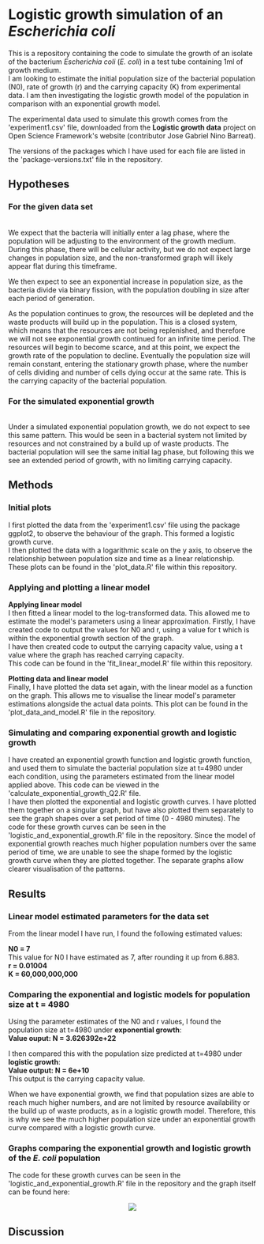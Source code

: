 # Logistic growth simulation of an *Escherichia coli*
This is a repository containing the code to simulate the growth of an isolate of the bacterium *Escherichia coli* (*E. coli*) in a test tube containing 1ml of growth medium.
<br>
I am looking to estimate the initial population size of the bacterial population (N0), rate of growth (r) and the carrying capacity (K) from experimental data. I am then investigating the logistic growth model of the population in comparison with an exponential growth model.

The experimental data used to simulate this growth comes from the 'experiment1.csv' file, downloaded from the **Logistic growth data** project on Open Science Framework's website (contributor Jose Gabriel Nino Barreat).

The versions of the packages which I have used for each file are listed in the 'package-versions.txt' file in the repository.


## Hypotheses
### For the given data set
<br>
We expect that the bacteria will initially enter a lag phase, where the population will be adjusting to the environment of the growth medium. During this phase, there will be cellular activity, but we do not expect large changes in population size, and the non-transformed graph will likely appear flat during this timeframe.

We then expect to see an exponential increase in population size, as the bacteria divide via binary fission, with the population doubling in size after each period of generation.

As the population continues to grow, the resources will be depleted and the waste products will build up in the population. This is a closed system, which means that the resources are not being replenished, and therefore we will not see exponential growth continued for an infinite time period. The resources will begin to become scarce, and at this point, we expect the growth rate of the population to decline. Eventually the population size will remain constant, entering the stationary growth phase, where the number of cells dividing and number of cells dying occur at the same rate. This is the carrying capacity of the bacterial population.

### For the simulated exponential growth
<br>
Under a simulated exponential population growth, we do not expect to see this same pattern. This would be seen in a bacterial system not limited by resources and not constrained by a build up of waste products. The bacterial population will see the same initial lag phase, but following this we see an extended period of growth, with no limiting carrying capacity.

## Methods
### Initial plots
I first plotted the data from the 'experiment1.csv' file using the package ggplot2, to observe the behaviour of the graph. This formed a logistic growth curve.
<br>
I then plotted the data with a logarithmic scale on the y axis, to observe the relationship between population size and time as a linear relationship. 
<br>
These plots can be found in the 'plot_data.R' file within this repository. 

### Applying and plotting a linear model
**Applying linear model**
<br>
I then fitted a linear model to the log-transformed data. This allowed me to estimate the model's parameters using a linear approximation. Firstly, I have created code to output the values for N0 and r, using a value for t which is within the exponential growth section of the graph.
<br>
I have then created code to output the carrying capacity value, using a t value where the graph has reached carrying capacity.
<br>
This code can be found in the 'fit_linear_model.R' file within this repository.

**Plotting data and linear model**
<br>
Finally, I have plotted the data set again, with the linear model as a function on the graph. This allows me to visualise the linear model's parameter estimations alongside the actual data points. This plot can be found in the 'plot_data_and_model.R' file in the repository.

### Simulating and comparing exponential growth and logistic growth
I have created an exponential growth function and logistic growth function, and used them to simulate the bacterial population size at t=4980 under each condition, using the parameters estimated from the linear model applied above. This code can be viewed in the 'calculate_exponential_growth_Q2.R' file.
<br>
I have then plotted the exponential and logistic growth curves. I have plotted them together on a singular graph, but have also plotted them separately to see the graph shapes over a set period of time (0 - 4980 minutes). The code for these growth curves can be seen in the 'logistic_and_exponential_growth.R' file in the repository.
Since the model of exponential growth reaches much higher population numbers over the same period of time, we are unable to see the shape formed by the logistic growth curve when they are plotted together. The separate graphs allow clearer visualisation of the patterns.


## Results
### Linear model estimated parameters for the data set
From the linear model I have run, I found the following estimated values:

**N0 = 7**
<br>
This value for N0 I have estimated as 7, after rounding it up from 6.883.
<br>
**r = 0.01004**
<br>
**K = 60,000,000,000**


### Comparing the exponential and logistic models for population size at t = 4980
Using the parameter estimates of the N0 and r values, I found the population size at t=4980 under **exponential growth**:
<br>
**Value ouput: N = 3.626392e+22**
<br>

I then compared this with the population size predicted at t=4980 under **logistic growth**:
<br>
**Value output: N = 6e+10**
<br>
This output is the carrying capacity value.

When we have exponential growth, we find that population sizes are able to reach much higher numbers, and are not limited by resource availability or the build up of waste products, as in a logistic growth model. Therefore, this is why we see the much higher population size under an exponential growth curve compared with a logistic growth curve.


### Graphs comparing the exponential growth and logistic growth of the *E. coli* population
The code for these growth curves can be seen in the 'logistic_and_exponential_growth.R' file in the repository and the graph itself can be found here:

  <p align="center">
     <img src="https://github.com/amccarthykerrigan/logistic_growth/blob/d73a297468b3a8ef6cc2e93ad18117cff3c95615/Logistic_and_exponential_growth_graphs.png">
  </p> 



## Discussion

